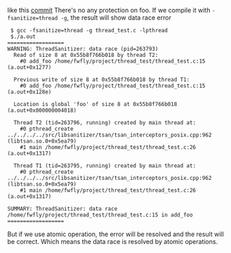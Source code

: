 like this [commit](https://github.com/fwfly/atomic_test/commit/7cb576f2872bde345d37336a4624a812ae65d703)
There's no any protection on foo.
If we compile it with `-fsanitize=thread -g`, the result will show data race error
```
 $ gcc -fsanitize=thread -g thread_test.c -lpthread
 $./a.out 
==================
WARNING: ThreadSanitizer: data race (pid=263793)
  Read of size 8 at 0x55b8f766b018 by thread T2:
    #0 add_foo /home/fwfly/project/thread_test/thread_test.c:15 (a.out+0x1277)

  Previous write of size 8 at 0x55b8f766b018 by thread T1:
    #0 add_foo /home/fwfly/project/thread_test/thread_test.c:15 (a.out+0x128e)

  Location is global 'foo' of size 8 at 0x55b8f766b018 (a.out+0x000000004018)

  Thread T2 (tid=263796, running) created by main thread at:
    #0 pthread_create ../../../../src/libsanitizer/tsan/tsan_interceptors_posix.cpp:962 (libtsan.so.0+0x5ea79)
    #1 main /home/fwfly/project/thread_test/thread_test.c:26 (a.out+0x1317)

  Thread T1 (tid=263795, running) created by main thread at:
    #0 pthread_create ../../../../src/libsanitizer/tsan/tsan_interceptors_posix.cpp:962 (libtsan.so.0+0x5ea79)
    #1 main /home/fwfly/project/thread_test/thread_test.c:26 (a.out+0x1317)

SUMMARY: ThreadSanitizer: data race /home/fwfly/project/thread_test/thread_test.c:15 in add_foo
==================
 ```
 
 But if we use atomic operation, the error will be resolved and the result will be correct.
 Which means the data race is resolved by atomic operations.

